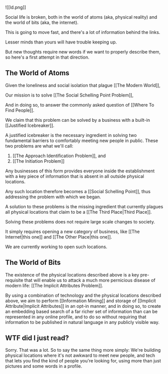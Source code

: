 
![[ld.png]]

Social life is broken, both in the world of atoms (aka, physical reality) and the world of bits (aka, the internet).

This is going to move fast, and there's a lot of information behind the links. 

Lesser minds than yours will have trouble keeping up.

But new thoughts require new words if we want to properly describe them, so here's a first attempt in that direction.

## The World of Atoms

Given the loneliness and social isolation that plague [[The Modern World]],

Our mission is to solve [[The Social Schelling Point Problem]],

And in doing so, to answer the commonly asked question of [[Where To Find People]].

We claim that this problem can be solved by a business with a built-in [[Justified Icebreaker]].

A justified icebreaker is the necessary ingredient in solving two fundamental barriers to comfortably meeting new people in public. These two problems are what we'll call:

1. [[The Approach Identification Problem]], and
2. [[The Initiation Problem]]

Any businesses of this form provides everyone inside the establishment with a key piece of information that is absent in all outside physical locations.

Any such location therefore becomes a [[Social Schelling Point]], thus addressing the problem with which we began.

A solution to these problems is the missing ingredient that currently plagues all physical locations that claim to be a [[The Third Place|Third Place]].

Solving these problems does not require large scale changes to society.

It simply requires opening a new category of business, like [[The Internet|this one]] and [[The Other Place|this one]].

We are currently working to open such locations.

## The World of Bits

The existence of the physical locations described above is a key pre-requisite that will enable us to attack a much more pernicious disease of modern life: [[The Implicit Attributes Problem]].

By using a combination of technology and the physical locations described above, we aim to perform [[Information Mining]] and storage of [[Implicit Attribute|Implicit Attributes]] in an opt-in manner, and in doing so, to create an embedding based search of a far richer set of information than can be represented in any online profile, and to do so without requiring that information to be published in natural language in any publicly visible way.

## WTF did I just read?
Sorry. That was a lot. So to say the same thing more simply: We're building physical locations where it's not awkward to meet new people, and tech that lets you find the kind of people you're looking for, using more than just pictures and some words in a profile.